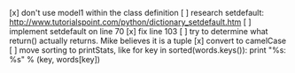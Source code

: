 [x] don't use model1 within the class definition
[ ] research setdefault:
    http://www.tutorialspoint.com/python/dictionary_setdefault.htm
   [ ] implement setdefault on line 70
[x] fix line 103
   [ ] try to determine what return() actually returns.  Mike believes it is a tuple
[x] convert to camelCase
[ ] move sorting to printStats, like
    for key in sorted(words.keys()):
      print "%s: %s" % (key, words[key])

